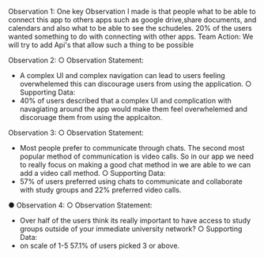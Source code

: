 Observation 1:
One key Observation I made is that people what to be able to connect this app to others apps such as google drive,share documents, and calendars  and also what to be able to see the schudeles. 20% of the users wanted something to do with connecting with other apps.
Team Action:
We will try to add Api's that allow such a thing to be possible 

Observation 2:
○ Observation Statement:
  - A complex UI and complex navigation can lead to users feeling overwhelemed this
    can discourage users from using the application.
○ Supporting Data:
  - 40% of users described that a complex UI and complication with navagiating
    around the app would make them feel overwhelemed and discoruage them from using the applcaiton.



Observation 3:
○ Observation Statement:
 - Most people prefer to communicate through chats. The second most popular method of communication is video calls. So in our app we need to really focus on making a good chat method in we are able to we can add a video call method.
○ Supporting Data:
 - 57% of users preferred using chats to communicate and collaborate with study groups and 22% preferred video calls. 

● Observation 4:
○ Observation Statement:
- Over half of the users think its really important  to have access to study groups outside of your immediate university network?
○ Supporting Data:
- on  scale of 1-5 57.1% of users picked 3 or above.
